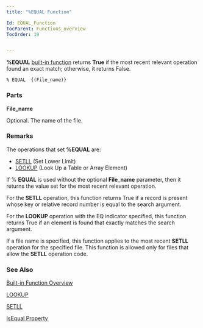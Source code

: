 ```yaml
---
title: "%EQUAL Function"

Id: EQUAL_Function
TocParent: Functions_overview
TocOrder: 19


---
```


<span style="FONT-WEIGHT: bold">%EQUAL</span> [built-in function](Functions_overview.html) returns **True** if the most recent relevant operation found an exact match; otherwise, it returns False. 

```
% EQUAL  {(File_name)}
```

### Parts

**File_name** 

Optional. The name of the file.


### Remarks
The operations that set **%EQUAL** are: 

- [SETLL](SETLL.html) (Set Lower Limit)
- [LOOKUP](LOOKUP.html) (Look Up a Table or Array Element)

If % **EQUAL** is used without the optional **File_name** parameter, then it returns the value set for the most recent relevant operation. 

For the **SETLL** operation, this function returns True if a record is present whose key or relative record number is equal to the search argument. 

For the **LOOKUP** operation with the EQ indicator specified, this function returns True if an element is found that exactly matches the search argument. 

If a file name is specified, this function applies to the most recent **SETLL** operation for the specified file. This function is allowed only for files that allow the **SETLL** operation code. 

### See Also
[Built-in Function Overview](Functions_overview.html)

[LOOKUP](LOOKUP.html)

[SETLL](SETLL.html)

[IsEqual Property](IsEqualPropertyDbFileClass.html) 
